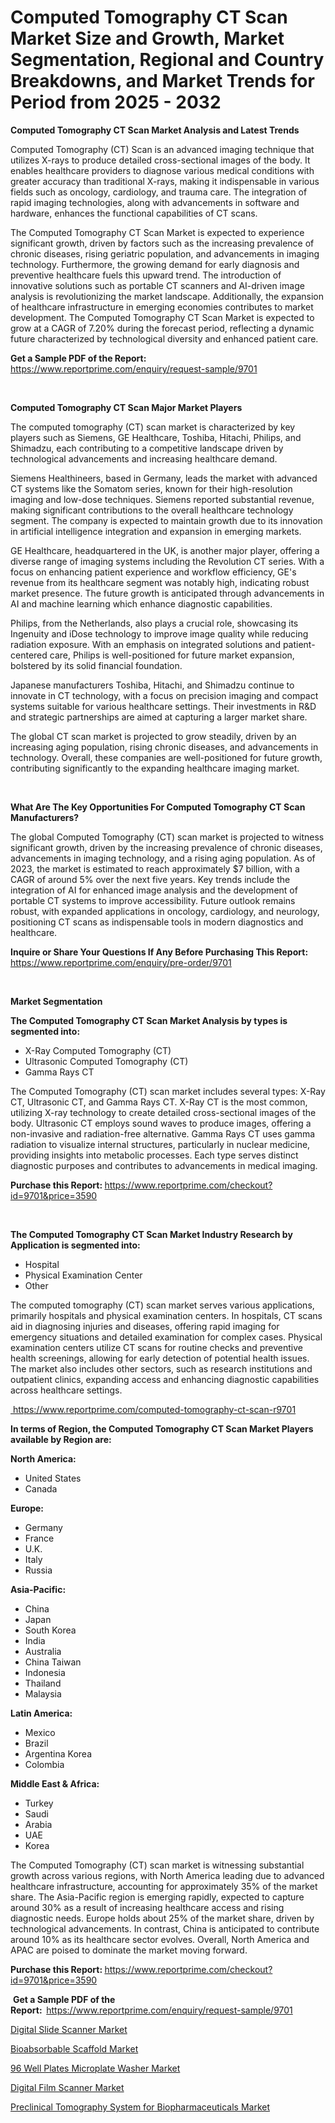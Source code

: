 <p><h1>Computed Tomography CT Scan Market Size and Growth, Market Segmentation, Regional and Country Breakdowns, and Market Trends for Period from 2025 -  2032</h1></p><p><strong>Computed Tomography CT Scan Market Analysis and Latest Trends</strong></p>
<p><p>Computed Tomography (CT) Scan is an advanced imaging technique that utilizes X-rays to produce detailed cross-sectional images of the body. It enables healthcare providers to diagnose various medical conditions with greater accuracy than traditional X-rays, making it indispensable in various fields such as oncology, cardiology, and trauma care. The integration of rapid imaging technologies, along with advancements in software and hardware, enhances the functional capabilities of CT scans.</p><p>The Computed Tomography CT Scan Market is expected to experience significant growth, driven by factors such as the increasing prevalence of chronic diseases, rising geriatric population, and advancements in imaging technology. Furthermore, the growing demand for early diagnosis and preventive healthcare fuels this upward trend. The introduction of innovative solutions such as portable CT scanners and AI-driven image analysis is revolutionizing the market landscape. Additionally, the expansion of healthcare infrastructure in emerging economies contributes to market development. The Computed Tomography CT Scan Market is expected to grow at a CAGR of 7.20% during the forecast period, reflecting a dynamic future characterized by technological diversity and enhanced patient care.</p></p>
<p><strong>Get a Sample PDF of the Report:&nbsp;</strong> <a href="https://www.reportprime.com/enquiry/request-sample/9701?utm_campaign=102&utm_medium=2&utm_source=Github&utm_content=ia&utm_term=20032025&utm_id=computed-tomography-ct-scan">https://www.reportprime.com/enquiry/request-sample/9701</a></p>
<p>&nbsp;</p>
<p><strong>Computed Tomography CT Scan Major Market Players</strong></p>
<p><p>The computed tomography (CT) scan market is characterized by key players such as Siemens, GE Healthcare, Toshiba, Hitachi, Philips, and Shimadzu, each contributing to a competitive landscape driven by technological advancements and increasing healthcare demand.</p><p>Siemens Healthineers, based in Germany, leads the market with advanced CT systems like the Somatom series, known for their high-resolution imaging and low-dose techniques. Siemens reported substantial revenue, making significant contributions to the overall healthcare technology segment. The company is expected to maintain growth due to its innovation in artificial intelligence integration and expansion in emerging markets.</p><p>GE Healthcare, headquartered in the UK, is another major player, offering a diverse range of imaging systems including the Revolution CT series. With a focus on enhancing patient experience and workflow efficiency, GE's revenue from its healthcare segment was notably high, indicating robust market presence. The future growth is anticipated through advancements in AI and machine learning which enhance diagnostic capabilities.</p><p>Philips, from the Netherlands, also plays a crucial role, showcasing its Ingenuity and iDose technology to improve image quality while reducing radiation exposure. With an emphasis on integrated solutions and patient-centered care, Philips is well-positioned for future market expansion, bolstered by its solid financial foundation.</p><p>Japanese manufacturers Toshiba, Hitachi, and Shimadzu continue to innovate in CT technology, with a focus on precision imaging and compact systems suitable for various healthcare settings. Their investments in R&D and strategic partnerships are aimed at capturing a larger market share.</p><p>The global CT scan market is projected to grow steadily, driven by an increasing aging population, rising chronic diseases, and advancements in technology. Overall, these companies are well-positioned for future growth, contributing significantly to the expanding healthcare imaging market.</p></p>
<p>&nbsp;</p>
<p><strong>What Are The Key Opportunities For Computed Tomography CT Scan Manufacturers?</strong></p>
<p><p>The global Computed Tomography (CT) scan market is projected to witness significant growth, driven by the increasing prevalence of chronic diseases, advancements in imaging technology, and a rising aging population. As of 2023, the market is estimated to reach approximately $7 billion, with a CAGR of around 5% over the next five years. Key trends include the integration of AI for enhanced image analysis and the development of portable CT systems to improve accessibility. Future outlook remains robust, with expanded applications in oncology, cardiology, and neurology, positioning CT scans as indispensable tools in modern diagnostics and healthcare.</p></p>
<p><strong>Inquire or Share Your Questions If Any Before Purchasing This Report:</strong> <a href="https://www.reportprime.com/enquiry/pre-order/9701?utm_campaign=102&utm_medium=2&utm_source=Github&utm_content=ia&utm_term=20032025&utm_id=computed-tomography-ct-scan">https://www.reportprime.com/enquiry/pre-order/9701</a></p>
<p>&nbsp;</p>
<p><strong>Market Segmentation</strong></p>
<p><strong>The Computed Tomography CT Scan Market Analysis by types is segmented into:</strong></p>
<p><ul><li>X-Ray Computed Tomography (CT)</li><li>Ultrasonic Computed Tomography (CT)</li><li>Gamma Rays CT</li></ul></p>
<p><p>The Computed Tomography (CT) scan market includes several types: X-Ray CT, Ultrasonic CT, and Gamma Rays CT. X-Ray CT is the most common, utilizing X-ray technology to create detailed cross-sectional images of the body. Ultrasonic CT employs sound waves to produce images, offering a non-invasive and radiation-free alternative. Gamma Rays CT uses gamma radiation to visualize internal structures, particularly in nuclear medicine, providing insights into metabolic processes. Each type serves distinct diagnostic purposes and contributes to advancements in medical imaging.</p></p>
<p><strong>Purchase this Report:&nbsp;</strong><a href="https://www.reportprime.com/checkout?id=9701&price=3590&utm_campaign=102&utm_medium=2&utm_source=Github&utm_content=ia&utm_term=20032025&utm_id=computed-tomography-ct-scan">https://www.reportprime.com/checkout?id=9701&price=3590</a></p>
<p>&nbsp;</p>
<p><strong>The Computed Tomography CT Scan Market Industry Research by Application is segmented into:</strong></p>
<p><ul><li>Hospital</li><li>Physical Examination Center</li><li>Other</li></ul></p>
<p><p>The computed tomography (CT) scan market serves various applications, primarily hospitals and physical examination centers. In hospitals, CT scans aid in diagnosing injuries and diseases, offering rapid imaging for emergency situations and detailed examination for complex cases. Physical examination centers utilize CT scans for routine checks and preventive health screenings, allowing for early detection of potential health issues. The market also includes other sectors, such as research institutions and outpatient clinics, expanding access and enhancing diagnostic capabilities across healthcare settings.</p></p>
<p><a href="https://www.reportprime.com/computed-tomography-ct-scan-r9701?utm_campaign=102&utm_medium=2&utm_source=Github&utm_content=ia&utm_term=20032025&utm_id=computed-tomography-ct-scan">&nbsp;https://www.reportprime.com/computed-tomography-ct-scan-r9701</a></p>
<p><strong>In terms of Region, the Computed Tomography CT Scan Market Players available by Region are:</strong></p>
<p>
    <p> <strong> North America: </strong>
        <ul>
            <li>United States</li>
            <li>Canada</li>
        </ul>
        </p> 
    <p> <strong> Europe: </strong>
        <ul>
            <li>Germany</li>
            <li>France</li>
            <li>U.K.</li>
            <li>Italy</li>
            <li>Russia</li>
        </ul>
        </p> 
    <p> <strong> Asia-Pacific: </strong>
        <ul>
            <li>China</li>
            <li>Japan</li>
            <li>South Korea</li>
            <li>India</li>
            <li>Australia</li>
            <li>China Taiwan</li>
            <li>Indonesia</li>
            <li>Thailand</li>
            <li>Malaysia</li>
        </ul>
        </p> 
    <p> <strong> Latin America: </strong>
        <ul>
            <li>Mexico</li>
            <li>Brazil</li>
            <li>Argentina Korea</li>
            <li>Colombia</li>
        </ul>
        </p> 
    <p> <strong> Middle East & Africa: </strong>
        <ul>
            <li>Turkey</li>
            <li>Saudi</li>
            <li>Arabia</li>
            <li>UAE</li>
            <li>Korea</li>
        </ul>
    </p>
    </p>
<p><p>The Computed Tomography (CT) scan market is witnessing substantial growth across various regions, with North America leading due to advanced healthcare infrastructure, accounting for approximately 35% of the market share. The Asia-Pacific region is emerging rapidly, expected to capture around 30% as a result of increasing healthcare access and rising diagnostic needs. Europe holds about 25% of the market share, driven by technological advancements. In contrast, China is anticipated to contribute around 10% as its healthcare sector evolves. Overall, North America and APAC are poised to dominate the market moving forward.</p></p>
<p><strong>Purchase this Report: </strong><a href="https://www.reportprime.com/checkout?id=9701&price=3590&utm_campaign=102&utm_medium=2&utm_source=Github&utm_content=ia&utm_term=20032025&utm_id=computed-tomography-ct-scan">https://www.reportprime.com/checkout?id=9701&price=3590</a></p>
<p>&nbsp;<strong>Get a Sample PDF of the Report:&nbsp;&nbsp;</strong><a href="https://www.reportprime.com/enquiry/request-sample/9701?utm_campaign=102&utm_medium=2&utm_source=Github&utm_content=ia&utm_term=20032025&utm_id=computed-tomography-ct-scan">https://www.reportprime.com/enquiry/request-sample/9701</a></p>
<p><strong></strong></p>
<p><p><a href="https://github.com/naulasulakr0/Market-Research-Report-List-1/blob/main/digital-slide-scanner-market.md?utm_campaign=102&utm_medium=2&utm_source=Github&utm_content=ia&utm_term=20032025&utm_id=computed-tomography-ct-scan">Digital Slide Scanner Market</a></p><p><a href="https://github.com/kimanyuzuga/Market-Research-Report-List-1/blob/main/bioabsorbable-scaffold-market.md?utm_campaign=102&utm_medium=2&utm_source=Github&utm_content=ia&utm_term=20032025&utm_id=computed-tomography-ct-scan">Bioabsorbable Scaffold Market</a></p><p><a href="https://github.com/ludongfomban/Market-Research-Report-List-1/blob/main/96-well-plates-microplate-washer-market.md?utm_campaign=102&utm_medium=2&utm_source=Github&utm_content=ia&utm_term=20032025&utm_id=computed-tomography-ct-scan">96 Well Plates Microplate Washer Market</a></p><p><a href="https://github.com/giardafshaxb/Market-Research-Report-List-1/blob/main/digital-film-scanner-market.md?utm_campaign=102&utm_medium=2&utm_source=Github&utm_content=ia&utm_term=20032025&utm_id=computed-tomography-ct-scan">Digital Film Scanner Market</a></p><p><a href="https://github.com/lalkobrinarb/Market-Research-Report-List-1/blob/main/preclinical-tomography-system-for-biopharmaceuticals-market.md?utm_campaign=102&utm_medium=2&utm_source=Github&utm_content=ia&utm_term=20032025&utm_id=computed-tomography-ct-scan">Preclinical Tomography System for Biopharmaceuticals Market</a></p></p>